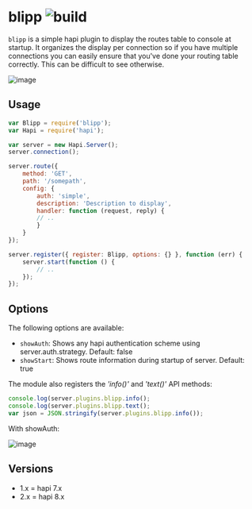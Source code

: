 # blipp ![build](https://travis-ci.org/danielb2/blipp.svg?branch=master)

`blipp` is a simple hapi plugin to display the routes table to console at
startup. It organizes the display per connection so if you have multiple
connections you can easily ensure that you've done your routing table
correctly. This can be difficult to see otherwise.

![image](images/screenshot.png)

## Usage

``` javascript
var Blipp = require('blipp');
var Hapi = require('hapi');

var server = new Hapi.Server();
server.connection();

server.route({
    method: 'GET',
    path: '/somepath',
    config: {
        auth: 'simple',
        description: 'Description to display',
        handler: function (request, reply) {
        // ..
        }
    }
});

server.register({ register: Blipp, options: {} }, function (err) {
    server.start(function () {
        // ..
    });
});
```

## Options

The following options are available:

* `showAuth`: Shows any hapi authentication scheme using server.auth.strategy. Default: false
* `showStart`: Shows route information during startup of server. Default: true


The module also registers the _'info()'_  and _'text()'_ API methods:
```javascript
console.log(server.plugins.blipp.info();
console.log(server.plugins.blipp.text();
var json = JSON.stringify(server.plugins.blipp.info());
```


With showAuth:

![image](images/screenshot-with-auth.png)

## Versions

* 1.x = hapi 7.x
* 2.x = hapi 8.x
